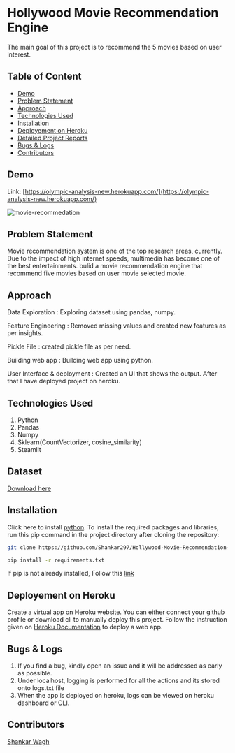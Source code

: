 # Hollywood Movie Recommendation Engine
The main goal of this project is to recommend the 5 movies based on user interest.

## Table of Content
  * [Demo](#demo)
  * [Problem Statement](#problem-statement)
  * [Approach](#approach)
  * [Technologies Used](#technologies-used)
  * [Installation](#installation)
  * [Deployement on Heroku](#deployement-on-heroku)
  * [Detailed Project Reports](#detailed-project-reports)
  * [Bugs & Logs](#bugs--logs)
  * [Contributors](#contributors)

## Demo
Link: [https://olympic-analysis-new.herokuapp.com/](https://olympic-analysis-new.herokuapp.com/)

![movie-recommedation](https://user-images.githubusercontent.com/76767335/171601030-fca3739b-99b9-4255-aed1-88362eee3c79.gif)


## Problem Statement
Movie recommendation system is one of the top research areas, currently. Due to the impact of high internet speeds, multimedia has become one of the best entertainments. bulid a movie recommendation engine that recommend five movies based on user movie selected movie.

## Approach
Data Exploration : Exploring dataset using pandas, numpy.

Feature Engineering : Removed missing values and created new features as per insights.

Pickle File : created pickle file as per need.

Building web app : Building web app using python.

User Interface & deployment :  Created an UI that shows the output.
                          After that I have deployed project on heroku.
## Technologies Used
 
   1. Python 
   2. Pandas
   3. Numpy
   4. Sklearn(CountVectorizer, cosine_similarity)
   5. Steamlit

## Dataset
[Download here](https://github.com/Shankar297/Hollywood-Movie-Recommendation-Engine/blob/master/tmdb_5000_credits.csv)


## Installation
Click here to install [python](https://www.python.org/downloads/). To install the required packages and libraries, run this pip command in the project directory after cloning the repository:
```bash
git clone https://github.com/Shankar297/Hollywood-Movie-Recommendation-Engine.git
```

```bash
pip install -r requirements.txt
```
If pip is not already installed, Follow this [link](https://pip.pypa.io/en/stable/installation/)

## Deployement on Heroku
Create a virtual app on Heroku website. You can either connect your github profile or download cli to manually deploy this project.
Follow the instruction given on [Heroku Documentation](https://devcenter.heroku.com/articles/getting-started-with-python) to deploy a web app.

## Bugs & Logs

1. If you find a bug, kindly open an issue and it will be addressed as early as possible.
2. Under localhost, logging is performed for all the actions and its stored onto logs.txt file
3. When the app is deployed on heroku, logs can be viewed on  heroku dashboard or CLI.

## Contributors
  [Shankar Wagh](https://github.com/Shankar297)

